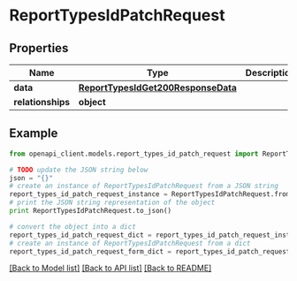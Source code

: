 # ReportTypesIdPatchRequest


## Properties
Name | Type | Description | Notes
------------ | ------------- | ------------- | -------------
**data** | [**ReportTypesIdGet200ResponseData**](ReportTypesIdGet200ResponseData.md) |  | [optional] 
**relationships** | **object** |  | [optional] 

## Example

```python
from openapi_client.models.report_types_id_patch_request import ReportTypesIdPatchRequest

# TODO update the JSON string below
json = "{}"
# create an instance of ReportTypesIdPatchRequest from a JSON string
report_types_id_patch_request_instance = ReportTypesIdPatchRequest.from_json(json)
# print the JSON string representation of the object
print ReportTypesIdPatchRequest.to_json()

# convert the object into a dict
report_types_id_patch_request_dict = report_types_id_patch_request_instance.to_dict()
# create an instance of ReportTypesIdPatchRequest from a dict
report_types_id_patch_request_form_dict = report_types_id_patch_request.from_dict(report_types_id_patch_request_dict)
```
[[Back to Model list]](../README.md#documentation-for-models) [[Back to API list]](../README.md#documentation-for-api-endpoints) [[Back to README]](../README.md)


